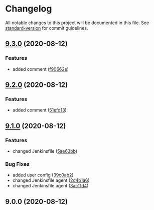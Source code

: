 # Changelog

All notable changes to this project will be documented in this file. See [standard-version](https://github.com/conventional-changelog/standard-version) for commit guidelines.

## [9.3.0](https://github.com/maximddnp/ng-demo/compare/v9.2.0...v9.3.0) (2020-08-12)


### Features

* added comment ([f90662e](https://github.com/maximddnp/ng-demo/commit/f90662e0b350f08bc9626fe1b87dbf3bdef3bc01))

## [9.2.0](https://github.com/maximddnp/ng-demo/compare/v9.1.0...v9.2.0) (2020-08-12)


### Features

* added comment ([51efd13](https://github.com/maximddnp/ng-demo/commit/51efd13f2f95689973fa41b297d0ba4bbbccab69))

## [9.1.0](https://github.com/maximddnp/ng-demo/compare/v9.0.0...v9.1.0) (2020-08-12)


### Features

* changed Jenkinsfile ([5ae63bb](https://github.com/maximddnp/ng-demo/commit/5ae63bba6fbcbca46d6028ada84a5e4f548dd205))


### Bug Fixes

* added user config ([39c0ab2](https://github.com/maximddnp/ng-demo/commit/39c0ab29fc833e9009e13d89ae2edd30cc1bbd17))
* changed Jenkinsfile agent ([2d4b1a6](https://github.com/maximddnp/ng-demo/commit/2d4b1a654cfe6cd40a843ef8a3d1c4f1ab251a9f))
* changed Jenkinsfile agent ([3ac11d4](https://github.com/maximddnp/ng-demo/commit/3ac11d4d036216e46fa18f6c91fe77eee892d62a))

## 9.0.0 (2020-08-12)
